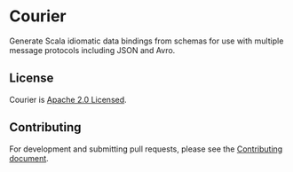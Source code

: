 Courier
=======

Generate Scala idiomatic data bindings from schemas for use with
multiple message protocols including JSON and Avro.

License
-------

Courier is [Apache 2.0 Licensed](LICENSE.txt).

Contributing
------------

For development and submitting pull requests, please see the
[Contributing document](CONTRIBUTING.md).

